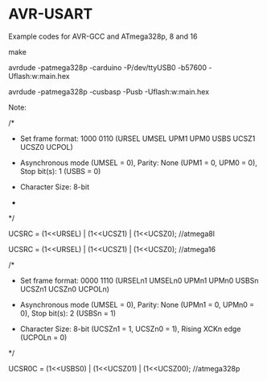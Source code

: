 # AVR-USART
Example codes for AVR-GCC and ATmega328p, 8 and 16

make

avrdude -patmega328p -carduino -P/dev/ttyUSB0 -b57600 -Uflash:w:main.hex

avrdude -patmega328p -cusbasp -Pusb -Uflash:w:main.hex

Note:

/*

 * Set frame format: 1000 0110 (URSEL UMSEL UPM1 UPM0 USBS UCSZ1 UCSZ0 UCPOL)
 
 * Asynchronous mode (UMSEL = 0), Parity: None (UPM1 = 0, UPM0 = 0), Stop bit(s): 1 (USBS = 0)
 
 * Character Size: 8-bit
 
 * 

*/

UCSRC = (1<<URSEL) | (1<<UCSZ1) | (1<<UCSZ0); //atmega8l

UCSRC = (1<<URSEL) | (1<<UCSZ1) | (1<<UCSZ0); //atmega16

/* 

 * Set frame format: 0000 1110 (URSELn1 UMSELn0 UPMn1 UPMn0 USBSn UCSZn1 UCSZn0 UCPOLn)

 * Asynchronous mode (UMSEL = 0), Parity: None (UPMn1 = 0, UPMn0 = 0), Stop bit(s): 2 (USBSn = 1)
 
 * Character Size: 8-bit (UCSZn1 = 1, UCSZn0 = 1), Rising XCKn edge (UCPOLn = 0)

*/

UCSR0C = (1<<USBS0) | (1<<UCSZ01) | (1<<UCSZ00);  //atmega328p

